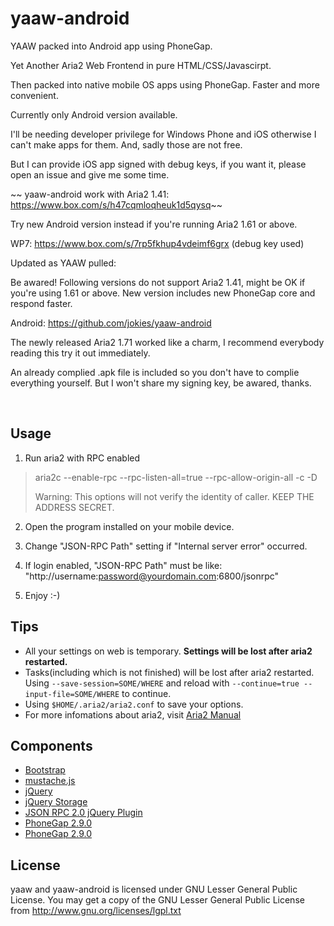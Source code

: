 yaaw-android
============

YAAW packed into Android app using PhoneGap.

Yet Another Aria2 Web Frontend in pure HTML/CSS/Javascirpt.

Then packed into native mobile OS apps using PhoneGap. Faster and more convenient.

Currently only Android version available.

I'll be needing developer privilege for Windows Phone and iOS otherwise I can't make apps for them. And, sadly those are not free.

But I can provide iOS app signed with debug keys, if you want it, please open an issue and give me some time.

~~ yaaw-android work with Aria2 1.41: https://www.box.com/s/h47cqmloqheuk1d5qysq~~

Try new Android version instead if you're running Aria2 1.61 or above.

WP7: https://www.box.com/s/7rp5fkhup4vdeimf6grx (debug key used)

Updated as YAAW pulled:

Be awared! Following versions do not support Aria2 1.41, might be OK if you're using 1.61 or above. New version includes new PhoneGap core and respond faster.

Android: https://github.com/jokies/yaaw-android

The newly released Aria2 1.71 worked like a charm, I recommend everybody reading this try it out immediately.

An already complied .apk file is included so you don't have to complie everything yourself. But I won't share my signing key, be awared, thanks.

<br />

Usage
-----
1. Run aria2 with RPC enabled
> aria2c --enable-rpc --rpc-listen-all=true --rpc-allow-origin-all -c -D
>
> Warning: This options will not verify the identity of caller. KEEP THE ADDRESS SECRET.

2. Open the program installed on your mobile device.

3. Change "JSON-RPC Path" setting if "Internal server error" occurred.

4. If login enabled, "JSON-RPC Path" must be like: "http://username:password@yourdomain.com:6800/jsonrpc"

5. Enjoy :-)

Tips
----
* All your settings on web is temporary. **Settings will be lost after aria2 restarted.**
* Tasks(including which is not finished) will be lost after aria2 restarted. Using `--save-session=SOME/WHERE` and reload with `--continue=true --input-file=SOME/WHERE` to continue.
* Using `$HOME/.aria2/aria2.conf` to save your options.
* For more infomations about aria2, visit [Aria2 Manual](http://aria2.sourceforge.net/manual/en/html/)

Components
----------
+ [Bootstrap](http://twitter.github.com/bootstrap/)
+ [mustache.js](https://github.com/janl/mustache.js)
+ [jQuery](http://jquery.com/)
+ [jQuery Storage](http://archive.plugins.jquery.com/project/html5Storage)
+ [JSON RPC 2.0 jQuery Plugin](https://github.com/datagraph/jquery-jsonrpc)
+ [PhoneGap 2.9.0](https://github.com/phonegap/phonegap)
+ [PhoneGap 2.9.0](https://github.com/phonegap/phonegap-plugins)

License
-------
yaaw and yaaw-android is licensed under GNU Lesser General Public License.
You may get a copy of the GNU Lesser General Public License from http://www.gnu.org/licenses/lgpl.txt
